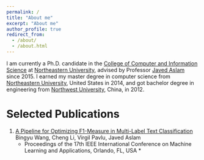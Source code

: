 ```yaml
---
permalink: /
title: "About me"
excerpt: "About me"
author_profile: true
redirect_from: 
  - /about/
  - /about.html
---
```


I am currently a Ph.D. candidate in the [College of Computer and Information Science](https://www.ccis.northeastern.edu/) at [Northeastern University](https://www.northeastern.edu/), advised by Professor [Javed Aslam](http://www.ccs.neu.edu/home/jaa/) since 2015. I earned my master degree in computer science from [Northeastern University](https://www.northeastern.edu/), United States in 2014, and got bachelor degree in engineering from [Northwest University](http://www.nwu.edu.cn/), China, in 2012.

Selected Publications
======
1. [A Pipeline for Optimizing F1-Measure in Multi-Label Text Classification](https://bingyouwang.github.io/publication/pipeline)  
   Bingyu Wang, Cheng Li, Virgil Pavlu, Javed Aslam  
   * Proceedings of the 17th IEEE International Conference on Machine Learning and Applications, Orlando, FL, USA *
 